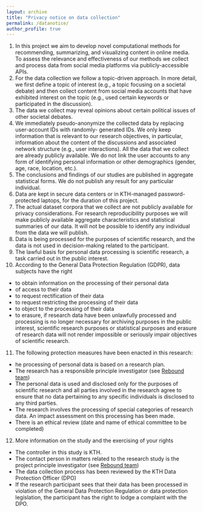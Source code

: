```yaml
---
layout: archive
title: "Privacy notice on data collection"
permalink: /datanotice/
author_profile: true
---
```


1. In this project we aim to develop novel computational methods for recommending, summarizing, and visualizing content in online media. To assess the relevance and effectiveness of our methods we collect and process data from social media platforms via publicly-accessible APIs.
2. For the data collection we follow a topic-driven approach. In more detail, we first define a topic of interest (e.g., a topic focusing on a societal debate) and then collect content from social media accounts that have exhibited interest on the topic (e.g., used certain keywords or participated in the discussion).
3. The data we collect may reveal opinions about certain political issues of other societal debates.
4. We immediately pseudo-anonymize the collected data by replacing user-account IDs with randomly- generated IDs. We only keep information that is relevant to our research objectives, in particular, information about the content of the discussions and associated network structure (e.g., user interactions). All the data that we collect are already publicly available. We do not link the user accounts to any form of identifying personal information or other demographics (gender, age, race, location, etc.).
5. The conclusions and findings of our studies are published in aggregate statistical forms. We do not publish any result for any particular individual.
6. Data are kept in secure data centers or in KTH-managed password-protected laptops, for the duration of this project.
7. The actual dataset corpora that we collect are not publicly available for privacy considerations. For research reproducibility purposes we will make publicly available aggregate characteristics and statistical summaries of our data. It will not be possible to identify any individual from the data we will publish.
8. Data is being processed for the purposes of scientific research, and the data is not used in decision-making related to the participant.
9. The lawful basis for personal data processing is scientific research, a task carried out in the public interest.
10. According to the General Data Protection Regulation (GDPR), data subjects have the right
  - to obtain information on the processing of their personal data
  - of access to their data
  - to request rectification of their data
  - to request restricting the processing of their data
  - to object to the processing of their data
  - to erasure, if research data have been unlawfully processed and processing is no longer necessary for
archiving purposes in the public interest, scientific research purposes or statistical purposes and erasure of research data will not render impossible or seriously impair objectives of scientific research.
11. The following protection measures have been enacted in this research:
  - he processing of personal data is based on a research plan.
  - The research has a responsible principle investigator (see [Rebound team](/team/))
  - The personal data is used and disclosed only for the purposes of scientific research and all parties
involved in the research agree to ensure that no data pertaining to any specific individuals is disclosed
to any third parties.
  - The research involves the processing of special categories of research data. An impact assessment on
this processing has been made.
  - There is an ethical review (date and name of ethical committee to be completed) 
12. More information on the study and the exercising of your rights
  - The controller in this study is KTH.
  - The contact person in matters related to the research study is the project principle investigator (see [Rebound team](/team/))
  - The data collection process has been reviewed by the KTH Data Protection Officer (DPO)
  - If the research participant sees that their data has been processed in violation of the General Data
Protection Regulation or data protection legislation, the participant has the right to lodge a complaint with the DPO.
